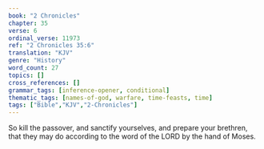 ```yaml
---
book: "2 Chronicles"
chapter: 35
verse: 6
ordinal_verse: 11973
ref: "2 Chronicles 35:6"
translation: "KJV"
genre: "History"
word_count: 27
topics: []
cross_references: []
grammar_tags: [inference-opener, conditional]
thematic_tags: [names-of-god, warfare, time-feasts, time]
tags: ["Bible","KJV","2-Chronicles"]
---
```

So kill the passover, and sanctify yourselves, and prepare your brethren, that they may do according to the word of the LORD by the hand of Moses.
